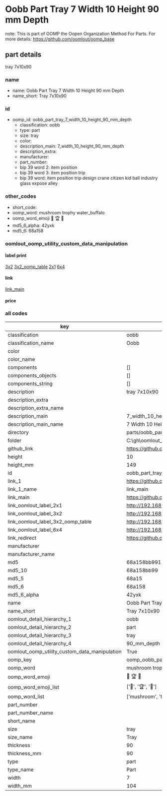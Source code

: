 # Oobb Part Tray 7 Width 10 Height 90 mm Depth  

note: This is part of OOMP the Oopen Organization Method For Parts. For more details: https://github.com/oomlout/oomp_base

##  part details
  



tray 7x10x90



### name
* name: Oobb Part Tray 7 Width 10 Height 90 mm Depth
* name_short: Tray 7x10x90 
### id
* oomp_id: oobb_part_tray_7_width_10_height_90_mm_depth
  * classification: oobb
  * type: part
  * size: tray
  * color: 
  * description_main: 7_width_10_height_90_mm_depth
  * description_extra: 
  * manufacturer: 
  * part_number: 
  * bip 39 word 2: item position
  * bip 39 word 3: item position trip
  * bip 39 word: item position trip design crane citizen kid ball industry glass expose alley

### other_codes
* short_code: 
* oomp_word: mushroom trophy water_buffalo
* oomp_word_emoji :mushroom: :trophy: :water_buffalo:
* md5_6_alpha: 42yxk
* md5_6: 68a158






### oomlout_oomp_utility_custom_data_manipulation
#### label print
[3x2](http://192.168.1.245:1112/?label=oomp%2042yxk)
[3x2_oomp_table](http://192.168.1.108:1112/?label=oomp%2042yxk)
[2x1](http://192.168.1.242:1112/?label=oomp%2042yxk)
[6x4](http://192.168.1.55:1112/?label=oomp%2042yxk)    

#### link

[link_main](https://github.com/oomlout/oomlout_oobb_version_4_generated_parts/tree/main/navigation_oomp/oobb/part/tray/7_width_10_height_90_mm_depth/part)                              

#### price







### all codes 
| key | value |  
| --- | --- |  
| classification | oobb |  
| classification_name | Oobb |  
| color |  |  
| color_name |  |  
| components | [] |  
| components_objects | [] |  
| components_string | [] |  
| description | tray 7x10x90 |  
| description_extra |  |  
| description_extra_name |  |  
| description_main | 7_width_10_height_90_mm_depth |  
| description_main_name | 7 Width 10 Height 90 mm Depth |  
| directory | parts/oobb_part_tray_7_width_10_height_90_mm_depth |  
| folder | C:\gh\oomlout_oobb_version_4_generated_parts\parts\oobb_part_tray_7_width_10_height_90_mm_depth |  
| github_link | https://github.com/oomlout/oomlout_oomp_part_src/tree/main/parts/oobb_part_tray_7_width_10_height_90_mm_depth |  
| height | 10 |  
| height_mm | 149 |  
| id | oobb_part_tray_7_width_10_height_90_mm_depth |  
| link_1 | https://github.com/oomlout/oomlout_oobb_version_4_generated_parts/tree/main/navigation_oomp/oobb/part/tray/7_width_10_height_90_mm_depth/part |  
| link_1_name | link_main |  
| link_main | https://github.com/oomlout/oomlout_oobb_version_4_generated_parts/tree/main/navigation_oomp/oobb/part/tray/7_width_10_height_90_mm_depth/part |  
| link_oomlout_label_2x1 | http://192.168.1.242:1112/?label=oomp%2042yxk |  
| link_oomlout_label_3x2 | http://192.168.1.245:1112/?label=oomp%2042yxk |  
| link_oomlout_label_3x2_oomp_table | http://192.168.1.108:1112/?label=oomp%2042yxk |  
| link_oomlout_label_6x4 | http://192.168.1.55:1112/?label=oomp%2042yxk |  
| link_redirect | https://github.com/oomlout/oomlout_oobb_version_4_generated_parts/tree/main/parts/oobb_tray_07_10_90 |  
| manufacturer |  |  
| manufacturer_name |  |  
| md5 | 68a158bb9911ef48a51923bdd1aa1bb6 |  
| md5_10 | 68a158bb99 |  
| md5_5 | 68a15 |  
| md5_6 | 68a158 |  
| md5_6_alpha | 42yxk |  
| name | Oobb Part Tray 7 Width 10 Height 90 mm Depth |  
| name_short | Tray 7x10x90  |  
| oomlout_detail_hierarchy_1 | oobb |  
| oomlout_detail_hierarchy_2 | part |  
| oomlout_detail_hierarchy_3 | tray |  
| oomlout_detail_hierarchy_4 | 90_mm_depth |  
| oomlout_oomp_utility_custom_data_manipulation | True |  
| oomp_key | oomp_oobb_part_tray_7_width_10_height_90_mm_depth |  
| oomp_word | mushroom trophy water_buffalo |  
| oomp_word_emoji | :mushroom: :trophy: :water_buffalo: |  
| oomp_word_emoji_list | [':mushroom:', ':trophy:', ':water_buffalo:'] |  
| oomp_word_list | ['mushroom', 'trophy', 'water_buffalo'] |  
| part_number |  |  
| part_number_name |  |  
| short_name |  |  
| size | tray |  
| size_name | Tray |  
| thickness | 90 |  
| thickness_mm | 90 |  
| type | part |  
| type_name | Part |  
| width | 7 |  
| width_mm | 104 |  
